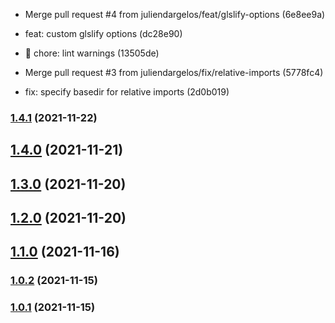 * Merge pull request #4 from juliendargelos/feat/glslify-options (6e8ee9a)
* feat: custom glslify options (dc28e90)

* :rotating_light: chore: lint warnings (13505de)
* Merge pull request #3 from juliendargelos/fix/relative-imports (5778fc4)
* fix: specify basedir for relative imports (2d0b019)

### [1.4.1](https://github.com/KusStar/vite-plugin-glslify/compare/1.4.0...1.4.1) (2021-11-22)

## [1.4.0](https://github.com/KusStar/vite-plugin-glslify/compare/1.4.0...1.4.1) (2021-11-21)

## [1.3.0](https://github.com/KusStar/vite-plugin-glslify/compare/1.4.0...1.4.1) (2021-11-20)

## [1.2.0](https://github.com/KusStar/vite-plugin-glslify/compare/1.4.0...1.4.1) (2021-11-20)

## [1.1.0](https://github.com/KusStar/vite-plugin-glslify/compare/1.4.0...1.4.1) (2021-11-16)

### [1.0.2](https://github.com/KusStar/vite-plugin-glslify/compare/1.4.0...1.4.1) (2021-11-15)

### [1.0.1](https://github.com/KusStar/vite-plugin-glslify/compare/1.4.0...1.4.1) (2021-11-15)


